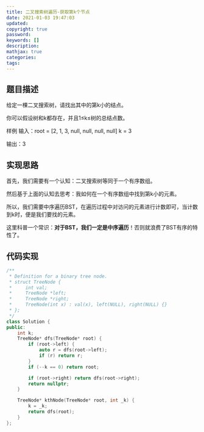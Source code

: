 ```yaml
---
title: 二叉搜索树遍历-获取第k个节点
date: 2021-01-03 19:47:03
updated:
copyright: true
password:
keywords: []
description: 
mathjax: true
categories:
tags: 
---
```


## 题目描述

给定一棵二叉搜索树，请找出其中的第k小的结点。

你可以假设树和k都存在，并且1≤k≤树的总结点数。

样例
输入：root = [2, 1, 3, null, null, null, null] k = 3

输出：3

## 实现思路

首先，我们需要有一个认知：二叉搜索树等同于一个有序数组。

然后基于上面的认知去思考：我如何在一个有序数组中找到第k小的元素。

所以，我们需要中序遍历BST，在遍历过程中对访问的元素进行计数即可，当计数到k时，便是我们要找的元素。

这里科普一个常识：**对于BST，我们一定是中序遍历**！否则就浪费了BST有序的特性了。

## 代码实现

``` cpp
/**
 * Definition for a binary tree node.
 * struct TreeNode {
 *     int val;
 *     TreeNode *left;
 *     TreeNode *right;
 *     TreeNode(int x) : val(x), left(NULL), right(NULL) {}
 * };
 */
class Solution {
public:
    int k;
    TreeNode* dfs(TreeNode* root) {
        if (root->left) {
            auto r = dfs(root->left);
            if (r) return r;
        }
        if (--k == 0) return root;

        if (root->right) return dfs(root->right);
        return nullptr;
    }

    TreeNode* kthNode(TreeNode* root, int _k) {
        k = _k;
        return dfs(root);    
    }
};
```
